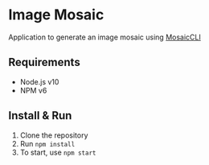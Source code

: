 # Image Mosaic
Application to generate an image mosaic using [MosaicCLI](https://github.com/yixqiao/MosaicCLI)

## Requirements
* Node.js v10
* NPM v6

## Install & Run
1. Clone the repository
2. Run `npm install`
3. To start, use `npm start`
